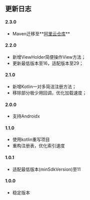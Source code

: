 ## 更新日志

#### 2.3.0

* Maven迁移至**[阿里云仓库](https://packages.aliyun.com/maven)**

#### 2.2.0

* 新增ViewHolder简便操作View方法；
* 更新最低版本至16，适配版本至29；

#### 2.1.0

* 新增Kotlin一对多简洁注册方法；
* 移除部分极少用回调，优化加载速度；

#### 2.0.0

* 支持Androidx

#### 1.1.0

* 使用kotlin重写项目
* 重构注册表，优化索引速度

#### 1.0.1

* 适配最低版本(minSdkVersion)至11

#### 1.0.0

* 稳定版本
